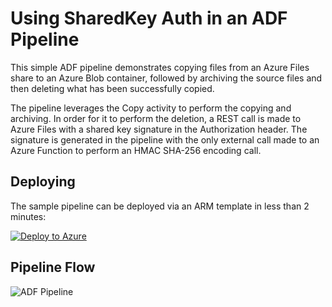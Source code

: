 # Using SharedKey Auth in an ADF Pipeline

This simple ADF pipeline demonstrates copying files from an Azure Files share to an Azure Blob container, followed by archiving the source files and then deleting what has been successfully copied.

The pipeline leverages the Copy activity to perform the copying and archiving. In order for it to perform the deletion, a REST call is made to Azure Files with a shared key signature in the Authorization header. The signature is generated in the pipeline with the only external call made to an Azure Function to perform an HMAC SHA-256 encoding call.

## Deploying
The sample pipeline can be deployed via an ARM template in less than 2 minutes:

[![Deploy to Azure](http://azuredeploy.net/deploybutton.png)](https://portal.azure.com/#create/Microsoft.Template/uri/https%3A%2F%2Fraw.githubusercontent.com%2FStratusOn%2FADF-Blob-SharedKey-Auth%2Fmaster%2Fsrc%2Fazuredeploy.json)

## Pipeline Flow

![ADF Pipeline](https://github.com/StratusOn/ADF-Blob-SharedKey-Auth/raw/master/images/adfv2-sharedkey-auth-pipeline.png)
